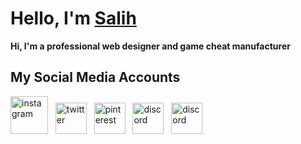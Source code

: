 <h1>Hello, I'm <a href="https://tgasalih.xyz">Salih</a></h1>
<b>Hi, I'm a professional web designer and game cheat manufacturer</b>

<h2>My Social Media Accounts</h2>

<a href="https://instagram.com/tga.salih" target="blank"><img width="60" src="https://cdn2.iconfinder.com/data/icons/social-network-logo-collection-2/512/31-128.png" alt="instagram"></a>
&nbsp;
<a href="https://twitter.com/tgasalih" target="blank"><img width="50" src="https://cdn1.iconfinder.com/data/icons/social-media-outline-6/128/SocialMedia_Twitter-Outline-128.png" alt="twitter"></a>
&nbsp;
<a href="https://pinterest.com/tgasalih/" target="blank"><img width="50" src="https://cdn1.iconfinder.com/data/icons/social-media-outline-6/128/SocialMedia_Pinterest-Outline-128.png" alt="pinterest"></a>
&nbsp;
<a href="https://discord.gg/KqmKXD42Xt" target="blank"><img width="50" src="https://cdn1.iconfinder.com/data/icons/social-media-outline-6/128/SocialMedia_Discord-Outline-128.png" alt="discord"></a>
&nbsp;
<a href="https://tgasalih.xyz" target="blank"><img width="50" src="https://cdn1.iconfinder.com/data/icons/social-media-outline-6/128/SocialMedia_Website-Outline-128.png" alt="discord"></a>







<!---
tgasalih/tgasalih is a ✨ special ✨ repository because its `README.md` (this file) appears on your GitHub profile.
You can click the Preview link to take a look at your changes.
--->
